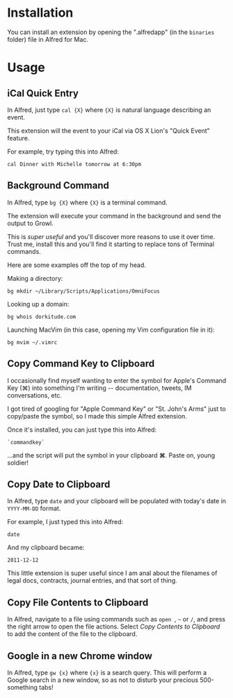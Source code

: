 Installation
============

You can install an extension by opening the ".alfredapp" (in the `binaries` 
folder) file in Alfred for Mac.


Usage
=====


iCal Quick Entry
----------------

In Alfred, just type `cal {X}` where `{X}` is natural language describing an event.

This extension will the event to your iCal via OS X Lion's "Quick Event"
feature.

For example, try typing this into Alfred:  

    cal Dinner with Michelle tomorrow at 6:30pm


Background Command
------------------

In Alfred, type `bg {X}` where `{X}` is a terminal command.

The extension will execute your command in the background and send the output
to Growl.

This is *super useful* and you'll discover more reasons to use it over time.
Trust me, install this and you'll find it starting to replace tons of Terminal
commands.

Here are some examples off the top of my head.

Making a directory:
    
    bg mkdir ~/Library/Scripts/Applications/OmniFocus

Looking up a domain:

    bg whois dorkitude.com

Launching MacVim (in this case, opening my Vim configuration file in it):

    bg mvim ~/.vimrc


Copy Command Key to Clipboard
-----------------------------

I occasionally find myself wanting to enter the symbol for Apple's Command Key
(⌘) into something I'm writing -- documentation, tweets, IM conversations, etc.

I got tired of googling for "Apple Command Key" or "St. John's Arms" just to
copy/paste the symbol, so I made this simple Alfred extension.

Once it's installed, you can just type this into Alfred:

    `commandkey`
 
...and the script will put the symbol in your clipboard **⌘**.  Paste on, young
soldier!


Copy Date to Clipboard
----------------------

In Alfred, type `date` and your clipboard will be populated with today's date
in `YYYY-MM-DD` format.

For example, I just typed this into Alfred:

    date

And my clipboard became:

    2011-12-12 


This little extension is super useful since I am anal about the filenames of
legal docs, contracts, journal entries, and that sort of thing.


Copy File Contents to Clipboard
-------------------------------

In Alfred, navigate to a file using commands such as `open `, `~` or `/`, and
press the right arrow to open the file actions. Select _Copy Contents to
Clipboard_ to add the content of the file to the clipboard.


Google in a new Chrome window
-----------------------------

In Alfred, type `gw {x}` where `{x}` is a search query.  This will perform
a Google search in a new window, so as not to disturb your precious
500-something tabs!
